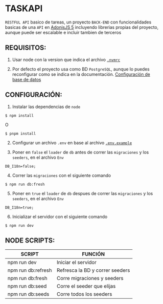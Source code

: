 # TASKAPI

`RESTFUL API` basico de tareas, un proyecto `BACK-END` con funcionalidades basicas de una `API` en [AdonisJS 5](https://docs.adonisjs.com/guides/introduction "AdonisJs") incluyendo librerias propias del proyecto, aunque puede ser escalable e incluir tambien de terceros

## REQUISITOS:

1. Usar node con la version que indica el archivo [`.nvmrc`](./.nvmrc)

2. Por defecto el proyecto usa como BD `PostgreSQL`, aunque lo puedes reconfigurar como se indica en la documentación. [Configuración de base de datos](https://docs.adonisjs.com/guides/database/introduction "AdonisJs")

## CONFIGURACIÓN:

1. Instalar las dependencias de `node`

```console
$ npm install
```

O

```console
$ pnpm install
```

2. Configurar un archivo `.env` en base al archivo [`.env.example`](./.env.example)

3. Poner en `false` el `loader` de `db` antes de correr las `migraciones` y los `seeders`, en el archivo `Env`

```env
DB_I18n=false;
```

4. Correr las `migraciones` con el siguiente comando

```console
$ npm run db:fresh
```

5. Poner en `true` el `loader` de `db` despues de correr las `migraciones` y los `seeders`, en el archivo `Env`

```env
DB_I18n=true;
```

6. Inicializar el servidor con el siguiente comando

```console
$ npm run dev
```

## NODE SCRIPTS:

| SCRIPT             | FUNCIÓN                         |
| ------------------ | ------------------------------- |
| npm run dev        | Iniciar el servidor             |
| npm run db:refresh | Refresca la BD y correr seeders |
| npm run db:fresh   | Corre migraciones y seeders     |
| npm run db:seed    | Corre el seeder que elijas      |
| npm run db:seeds   | Corre todos los seeders         |

